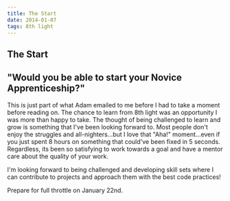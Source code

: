 ```yaml
---
title: The Start
date: 2014-01-07
tags: 8th light
---
```


<article>
<h1>The Start</h1>
<h2>"Would you be able to start your Novice Apprenticeship?"</h2>

<p>This is just part of what Adam emailed to me before I had to take a moment before reading on. The chance to learn from 8th light was an opportunity I was more than happy to take. The thought of being challenged to learn and grow is something that I've been looking forward to. Most people don't enjoy the struggles and all-nighters...but I love that "Aha!" moment...even if you just spent 8 hours on something that could've been fixed in 5 seconds. Regardless, its been so satisfying to work towards a goal and have a mentor care about the quality of your work.</p>

<p>I'm looking forward to being challenged and developing skill sets where I can contribute to projects and approach them with the best code practices!</p>

<p>Prepare for full throttle on January 22nd.</p>
</article>